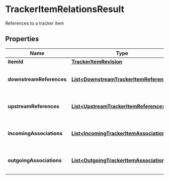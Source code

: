 

# TrackerItemRelationsResult

References to a tracker item
## Properties

Name | Type | Description | Notes
------------ | ------------- | ------------- | -------------
**itemId** | [**TrackerItemRevision**](TrackerItemRevision.md) |  |  [optional]
**downstreamReferences** | [**List&lt;DownstreamTrackerItemReference&gt;**](DownstreamTrackerItemReference.md) | References and associations to the item |  [optional]
**upstreamReferences** | [**List&lt;UpstreamTrackerItemReference&gt;**](UpstreamTrackerItemReference.md) | References and associations to the item |  [optional]
**incomingAssociations** | [**List&lt;IncomingTrackerItemAssociation&gt;**](IncomingTrackerItemAssociation.md) | References and associations to the item |  [optional]
**outgoingAssociations** | [**List&lt;OutgoingTrackerItemAssociation&gt;**](OutgoingTrackerItemAssociation.md) | References and associations to the item |  [optional]



